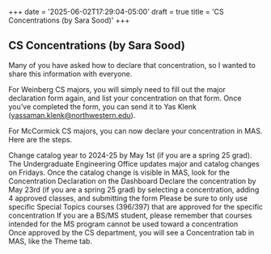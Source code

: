 +++
date = '2025-06-02T17:29:04-05:00'
draft = true
title = 'CS Concentrations (by Sara Sood)'
+++
## CS Concentrations (by Sara Sood)
Many of you have asked how to declare that concentration, so I wanted to share this information with everyone. 

For Weinberg CS majors, you will simply need to fill out the major declaration form again, and list your concentration on that form. Once you’ve completed the form, you can send it to Yas Klenk (yassaman.klenk@northwestern.edu). 

For McCormick CS majors, you can now declare your concentration in MAS. Here are the steps.

Change catalog year to 2024-25 by May 1st (if you are a spring 25 grad).
The Undergraduate Engineering Office updates major and catalog changes on Fridays.
Once the catalog change is visible in MAS, look for the Concentration Declaration on the Dashboard
Declare the concentration by May 23rd (if you are a spring 25 grad) by selecting a concentration, adding 4 approved classes, and submitting the form
Please be sure to only use specific Special Topics courses (396/397) that are approved for the specific concentration
If you are a BS/MS student, please remember that courses intended for the MS program cannot be used toward a concentration  
Once approved by the CS department, you will see a Concentration tab in MAS, like the Theme tab.